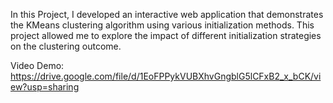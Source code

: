 In this Project, I developed an interactive web application that demonstrates the KMeans clustering algorithm using various initialization methods. This project allowed me to explore the impact of different initialization strategies on the clustering outcome.

Video Demo: https://drive.google.com/file/d/1EoFPPykVUBXhvGngblG5lCFxB2_x_bCK/view?usp=sharing
